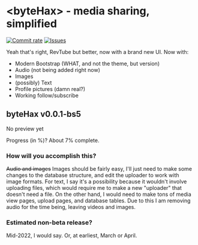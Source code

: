 <!--![Light](http://forum.rocktube.ml/styles/aero/theme/images/site_logo.gif#gh-dark-mode-only)-->
# &lt;byteHax&gt; - media sharing, simplified
[![Commit rate](https://img.shields.io/github/commit-activity/m/jko64/bytehax?label=Commits)](https://github.com/jko64/bytehax/commits/master)
[![Issues](https://img.shields.io/github/issues/jko64/bytehax)](https://github.com/jko64/bytehax/issues)

Yeah that's right, RevTube but better, now with a brand new UI.
Now with:
- Modern Bootstrap (WHAT, and not the theme, but version)
- Audio (not being added right now)
- Images
- (possibly) Text
- Profile pictures (damn real?)
- Working follow/subscribe
## byteHax v0.0.1-bs5
No preview yet
<!--![preview](http://dev.rocktube.ml/static/preview/betafeb7-17.png)-->
Progress (in %)? About 7% complete.
### How will you accomplish this?
~~Audio and images~~ Images should be fairly easy, I'll just need to make some changes to the database structure, and edit the uploader to work with image formats. For text, I say it's a possibility because it wouldn't involve uploading files, which would require me to make a new "uploader" that doesn't need a file. On the other hand, I would need to make tons of media view pages, upload pages, and database tables. Due to this I am removing audio for the time being, leaving videos and images.
### Estimated non-beta release?
Mid-2022, I would say. Or, at earliest, March or April.
